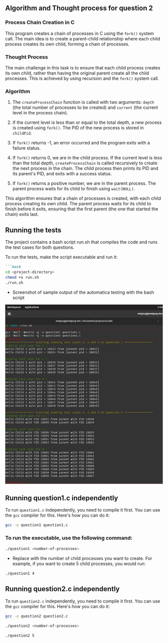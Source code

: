 ## Algorithm and Thought process for question 2

### Process Chain Creation in C

This program creates a chain of processes in C using the `fork()` system call. The main idea is to create a parent-child relationship where each child process creates its own child, forming a chain of processes.

### Thought Process

The main challenge in this task is to ensure that each child process creates its own child, rather than having the original parent create all the child processes. This is achieved by using recursion and the `fork()` system call.

### Algorithm

1. The `createProcessChain` function is called with two arguments: `depth` (the total number of processes to be created) and `current` (the current level in the process chain).

2. If the current level is less than or equal to the total depth, a new process is created using `fork()`. The PID of the new process is stored in `childPid`.

3. If `fork()` returns -1, an error occurred and the program exits with a failure status.

4. If `fork()` returns 0, we are in the child process. If the current level is less than the total depth, `createProcessChain` is called recursively to create the next process in the chain. The child process then prints its PID and its parent's PID, and exits with a success status.

5. If `fork()` returns a positive number, we are in the parent process. The parent process waits for its child to finish using `wait(NULL)`.

This algorithm ensures that a chain of processes is created, with each child process creating its own child. The parent process waits for its child to finish before it exits, ensuring that the first parent (the one that started the chain) exits last.




## Running the tests
The project contains a bash script run.sh that compiles the code and runs the test cases for both questions.

To run the tests, make the script executable and run it:

```markdown
```bash
cd <project-directory>
chmod +x run.sh
./run.sh


```

- Screenshot of sample output of the automatica testing with the bash script

![Test results](image-1.png)


## Running question1.c independently

To run `question1.c` independently, you need to compile it first. You can use the `gcc` compiler for this. Here's how you can do it:

```bash
gcc -o question1 question1.c


```
### To run the executable, use the following command:
```bash
./question1 <number-of-processes>
```

- Replace <number-of-processes> with the number of child processes you want to create. For example, if you want to create 5 child processes, you would run:
```bash
./question1 4
```



## Running question2.c independently

To run `question2.c` independently, you need to compile it first. You can use the `gcc` compiler for this. Here's how you can do it:

```bash
gcc -o question2 question2.c

```

```bash
./question2 <number-of-processes>
```


```bash
./question2 5
```